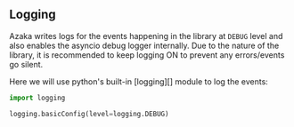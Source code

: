 ## Logging

Azaka writes logs for the events happening in the library at `DEBUG` level and also enables the
asyncio debug logger internally. Due to the nature of the library, it is recommended to keep logging ON to prevent any errors/events go silent.

Here we will use python's built-in [logging][] module to log the events:

```py
import logging

logging.basicConfig(level=logging.DEBUG)
```
